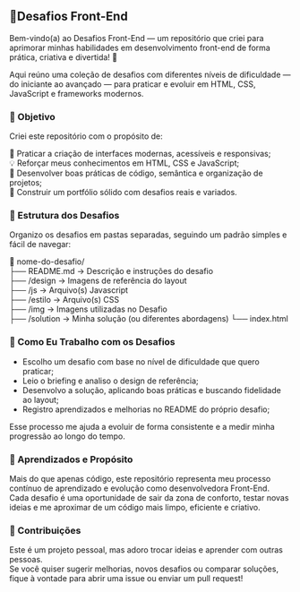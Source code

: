 <h2> 🧩Desafios Front-End </h2>
Bem-vindo(a) ao Desafios Front-End — um repositório que criei para aprimorar minhas habilidades em desenvolvimento front-end de forma prática, criativa e divertida! 🚀

Aqui reúno uma coleção de desafios com diferentes níveis de dificuldade — do iniciante ao avançado — para praticar e evoluir em HTML, CSS, JavaScript e frameworks modernos.

<h3>🎯 Objetivo </h3>  

Criei este repositório com o propósito de:

🧱 Praticar a criação de interfaces modernas, acessíveis e responsivas; <br>
💡 Reforçar meus conhecimentos em HTML, CSS e JavaScript; <br>
🧩 Desenvolver boas práticas de código, semântica e organização de projetos; <br>
🚀 Construir um portfólio sólido com desafios reais e variados.

<h3> 🧠 Estrutura dos Desafios </h3>

Organizo os desafios em pastas separadas, seguindo um padrão simples e fácil de navegar:<br>

📁 nome-do-desafio/ <br>
 ├── README.md        → Descrição e instruções do desafio  <br>
 ├── /design          → Imagens de referência do layout  <br>
 ├── /js              → Arquivo(s) Javascript<br>
 ├── /estilo          → Arquivo(s) CSS <br>
 ├── /img             → Imagens utilizadas no Desafio <br>
 ├── /solution        → Minha solução (ou diferentes abordagens)
 └── index.html

<h3> 🚀 Como Eu Trabalho com os Desafios </h3>

- Escolho um desafio com base no nível de dificuldade que quero praticar; <br>
- Leio o briefing e analiso o design de referência; <br>
- Desenvolvo a solução, aplicando boas práticas e buscando fidelidade ao layout; <br>
- Registro aprendizados e melhorias no README do próprio desafio; <br>

Esse processo me ajuda a evoluir de forma consistente e a medir minha progressão ao longo do tempo. 


<h3> 🌱 Aprendizados e Propósito </h3> 
Mais do que apenas código, este repositório representa meu processo contínuo de aprendizado e evolução como desenvolvedora Front-End. <br>
Cada desafio é uma oportunidade de sair da zona de conforto, testar novas ideias e me aproximar de um código mais limpo, eficiente e criativo.

<br>

<h3> 💬 Contribuições  </h3>

Este é um projeto pessoal, mas adoro trocar ideias e aprender com outras pessoas. <br>
Se você quiser sugerir melhorias, novos desafios ou comparar soluções, fique à vontade para abrir uma issue ou enviar um pull request!

